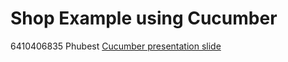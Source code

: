 # Shop Example using Cucumber

6410406835 Phubest
[Cucumber presentation slide](https://github.com/ladyusa/cucumber-atm/blob/master/cucumber.pdf)
